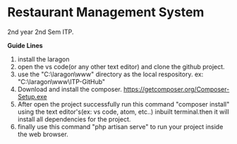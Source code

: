 # Restaurant Management System
2nd year 2nd Sem ITP.


**Guide Lines**

1. install the laragon
2. open the vs code(or any other text editor) and clone the github project.
3. use the  "C:\laragon\www" directory as the local respository.
  ex: "C:\laragon\www\ITP-GitHub"
4. Download and install the composer. https://getcomposer.org/Composer-Setup.exe
5. After open the project successfully run this command "composer install" using the text editor's(ex: vs code, atom, etc..) inbuilt          terminal.then it will install all dependencies for the project.
6. finally use this command "php artisan serve" to run your project inside the web browser.
